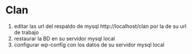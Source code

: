 # Clan

1. editar las url del respaldo de mysql http://localhost/clan por la de su url de trabajo
2. restaurar la BD en su servidor mysql local
3. configurar wp-config con los datos de su servidor mysql local 

